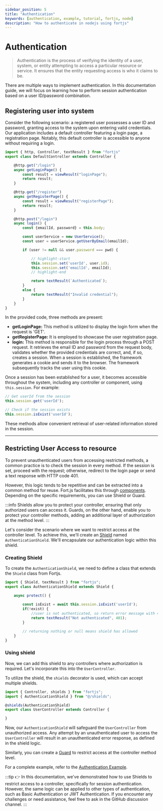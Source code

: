 ```yaml
---
sidebar_position: 5
title: "Authentication"
keywords: [authentication, example, tutorial, fortjs, node]
description: "How to authenticate in nodejs using fortjs"
---
```

 
# Authentication

> Authentication is the process of verifying the identity of a user, system, or entity attempting to access a particular resource or service. It ensures that the entity requesting access is who it claims to be.

There are multiple ways to implement authentication. In this documentation guide, we will focus on learning how to perform session authentication based on a user ID/password combination.

## Registering user into system

Consider the following scenario: a registered user possesses a user ID and password, granting access to the system upon entering valid credentials. Our application includes a default controller featuring a login page, a registration page. Notably, this default controller is accessible to anyone without requiring a login.

```js
import { http, Controller, textResult } from "fortjs"
export class DefaultController extends Controller {

    @http.get("/login")
    async getLoginPage() {
        const result = viewResult("loginPage");
        return result;
    } 

    @http.get("/register")
    async getRegisterPage() {
        const result = viewResult("registerPage");
        return result;
    } 

    @http.post("/login")
    async login() {
        const {emailId, password} = this.body;

        const userService = new UserService();
        const user = userService.getUserByEmail(emailId);

        if (user != null && user.password === pwd) {

            // highlight-start
            this.session.set('userId', user.id);
            this.session.set('emailId', emailId);
            // highlight-end

            return textResult(`Authenticated`);
        }
        else {
            return textResult("Invalid credential");
        }
    }
}
```

In the provided code, three methods are present:

- **getLoginPage:** This method is utilized to display the login form when the request is 'GET'.
- **getRegisterPage:** It is employed to showcase the user registration page.
- **login:** This method is responsible for the login process through a POST request. It retrieves the email ID and password from the request body, validates whether the provided credentials are correct, and, if so, creates a session. When a session is established, the framework generates a cookie and sends it to the browser. The framework subsequently tracks the user using this cookie.

Once a session has been established for a user, it becomes accessible throughout the system, including any controller or component, using `this.session`. For example:

```js
// Get userId from the session
this.session.get('userId');

// Check if the session exists
this.session.isExist('userId');

```
These methods allow convenient retrieval of user-related information stored in the session.

---

## Restricting User Access to resource

To prevent unauthenticated users from accessing restricted methods, a common practice is to check the session in every method. If the session is set, proceed with the request; otherwise, redirect to the login page or send a text response with HTTP code 401.

However, this logic tends to be repetitive and can be extracted into a common method for reuse. Fort.js facilitates this through [components](/docs/component/component.md). Depending on the specific requirements, you can use Shield or Guard.

:::info
Shields allow you to protect your controller, ensuring that only authorized users can access it. Guards, on the other hand, enable you to protect your controller methods, adding an additional layer of authorization at the method level.
:::

Let's consider the scenario where we want to restrict access at the controller level. To achieve this, we'll create an [Shield](/docs/component/shield.md) named `AuthenticationShield`. We'll encapsulate our authentication logic within this shield.

### Creating Shield

To create the `AuthenticationShield`, we need to define a class that extends the `Shield` class from Fortjs.

```js
import { Shield, textResult } from "fortjs";
export class AuthenticationShield extends Shield {

    async protect() {
        
        const isExist = await this.session.isExist('userId');
        if(!exist) {
            //user is not authenticated, so return error message with 401
            return textResult("Not authenticated", 401);
        }

        // returning nothing or null means shield has allowed 
    }
}
```

### Using shield

Now, we can add this shield to any controllers where authorization is required. Let's incorporate this into the `UserController`.

To utilize the shield, the `shields` decorator is used, which can accept multiple shields.

```js
import { Controller, shields } from "fortjs";
import { AuthenticationShield } from "@/shields";

@shields(AuthenticationShield) 
export class UserController extends Controller {

}
```

Now, our `AuthenticationShield` will safeguard the `UserController` from unauthorized access. Any attempt by an unauthenticated user to access the `UserController` will result in an unauthenticated error response, as defined in the shield logic.

Similarly, you can create a [Guard](/docs/component/guard.md) to restrict access at the controller method level.

For a complete example, refer to the [Authentication Example](https://github.com/ujjwalguptaofficial/fortjs/tree/master/example/authentication).

:::tip
👉 In this documentation, we've demonstrated how to use Shields to restrict access to a controller, specifically for session authentication. However, the same logic can be applied to other types of authentication, such as Basic Authentication or JWT Authentication. If you encounter any challenges or need assistance, feel free to ask in the GitHub discussion channel.
:::
